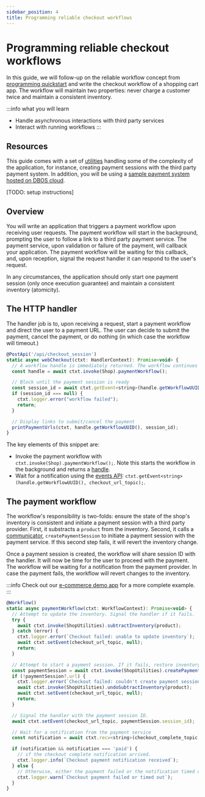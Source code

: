 ```yaml
---
sidebar_position: 4
title: Programming reliable checkout workflows
---
```


# Programming reliable checkout workflows

In this guide, we will follow-up on the reliable workflow concept from [programming quickstart](quickstart-programming) and write the checkout workflow of a shopping cart app.
The workflow will maintain two properties: never charge a customer twice and maintain a consistent inventory.

:::info what you will learn
- Handle asynchronous interactions with third party services
- Interact with running workflows
:::

## Resources
This guide comes with a set of [utilities](https://github.com/dbos-inc/dbos-demo-apps) handling some of the complexity of the application, for instance, creating payment sessions with the third party payment system. In addition, you will be using a [sample payment system hosted on DBOS cloud](https://cloud.dbos.dev/dbos-instructor/apps/payment).

[TODO: setup instructions]

## Overview

You will write an application that triggers a payment workflow upon receiving user requests.
The payment workflow will start in the background, prompting the user to follow a link to a third party payment service.
The payment service, upon validation or failure of the payment, will callback your application.
The payment workflow will be waiting for this callback, and, upon reception, signal the request handler it can respond to the user's request.

In any circumstances, the application should only start one payment session (only once execution guarantee) and maintain a consistent inventory (atomicity).

## The HTTP handler

The handler job is to, upon receiving a request, start a payment workflow and direct the user to a payment URL.
The user can decide to submit the payment, cancel the payment, or do nothing (in which case the workflow will timeout.)

```javascript
@PostApi('/api/checkout_session')
static async webCheckout(ctxt: HandlerContext): Promise<void> {
  // A workflow handle is immediately returned. The workflow continues in the background.
  const handle = await ctxt.invoke(Shop).paymentWorkflow();

  // Block until the payment session is ready
  const session_id = await ctxt.getEvent<string>(handle.getWorkflowUUID(), checkout_url_topic);
  if (session_id === null) {
    ctxt.logger.error("workflow failed");
    return;
  }

  // Display links to submit/cancel the payment
  printPaymentUrls(ctxt, handle.getWorkflowUUID(), session_id);
}
```

The key elements of this snippet are:
- Invoke the payment workflow with `ctxt.invoke(Shop).paymentWorkflow();`. Note this starts the workflow in the background and returns a [handle](../api-reference/workflow-handles).
- Wait for a notification using the [events API](../tutorials/workflow-communication-tutorial#events-api): `ctxt.getEvent<string>(handle.getWorkflowUUID(), checkout_url_topic);`.

## The payment workflow

The workflow's responsibility is two-folds: ensure the state of the shop's inventory is consistent and initiate a payment session with a third party provider.
First, it substracts a `product` from the inventory.
Second, it calls a [communicator](.../tutorials/communicator-tutorial), `createPaymentSession` to initiate a payment session with the payment service.
If this second step fails, it will revert the inventory change.

Once a payment session is created, the workflow will share session ID with the handler.
It will now be time for the user to proceed with the payment. The workflow will be waiting for a notification from the payment provider.
In case the payment fails, the workflow will revert changes to the inventory.

:::info
Check out our [e-commerce demo app](https://github.com/dbos-inc/dbos-demo-apps/tree/main/e-commerce) for a more complete example.
:::

```javascript
@Workflow()
static async paymentWorkflow(ctxt: WorkflowContext): Promise<void> {
  // Attempt to update the inventory. Signal the handler if it fails.
  try {
    await ctxt.invoke(ShopUtilities).subtractInventory(product);
  } catch (error) {
    ctxt.logger.error(`Checkout failed: unable to update inventory`);
    await ctxt.setEvent(checkout_url_topic, null);
    return;
  }

  // Attempt to start a payment session. If it fails, restore inventory state and signal the handler.
  const paymentSession = await ctxt.invoke(ShopUtilities).createPaymentSession(product);
  if (!paymentSession?.url) {
    ctxt.logger.error(`Checkout failed: couldn't create payment session`);
    await ctxt.invoke(ShopUtilities).undoSubtractInventory(product);
    await ctxt.setEvent(checkout_url_topic, null);
    return;
  }

  // Signal the handler with the payment session ID.
  await ctxt.setEvent(checkout_url_topic, paymentSession.session_id);

  // Wait for a notification from the payment service
  const notification = await ctxt.recv<string>(checkout_complete_topic, 30);

  if (notification && notification === 'paid') {
    // if the checkout complete notification arrived.
    ctxt.logger.info(`Checkout payment notification received`);
  } else {
    // Otherwise, either the payment failed or the notification timed out.
    ctxt.logger.warn(`Checkout payment failed or timed out`);
  }
}
```

